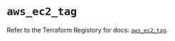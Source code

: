 # `aws_ec2_tag`

Refer to the Terraform Registory for docs: [`aws_ec2_tag`](https://www.terraform.io/docs/providers/aws/r/ec2_tag).
